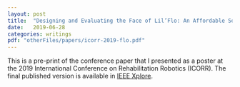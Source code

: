 ```yaml
---
layout: post
title:  "Designing and Evaluating the Face of Lil’Flo: An Affordable Social Rehabilitation Robot"
date:   2019-06-28
categories: writings
pdf: "otherFiles/papers/icorr-2019-flo.pdf"
---
```

This is a pre-print of the conference paper that I presented as a poster at the 2019 International Conference on Rehabilitation Robotics (ICORR).
The final published version is available in [IEEE Xplore](https://ieeexplore.ieee.org/document/8779416).